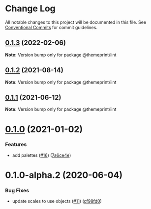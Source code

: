 # Change Log

All notable changes to this project will be documented in this file.
See [Conventional Commits](https://conventionalcommits.org) for commit guidelines.

## [0.1.3](https://github.com/themeprint/themeprint/compare/@themeprint/lint@0.1.2...@themeprint/lint@0.1.3) (2022-02-06)

**Note:** Version bump only for package @themeprint/lint





## [0.1.2](https://github.com/themeprint/themeprint/compare/@themeprint/lint@0.1.1...@themeprint/lint@0.1.2) (2021-08-14)

**Note:** Version bump only for package @themeprint/lint





## [0.1.1](https://github.com/themeprint/themeprint/compare/@themeprint/lint@0.1.0...@themeprint/lint@0.1.1) (2021-06-12)

**Note:** Version bump only for package @themeprint/lint





# [0.1.0](https://github.com/themeprint/themeprint/compare/@themeprint/lint@0.1.0-alpha.2...@themeprint/lint@0.1.0) (2021-01-02)


### Features

* add palettes ([#16](https://github.com/themeprint/themeprint/issues/16)) ([7a6ce4e](https://github.com/themeprint/themeprint/commit/7a6ce4ec5ea871d548eaeafc2a39ac15171479d7))





# 0.1.0-alpha.2 (2020-06-04)


### Bug Fixes

* update scales to use objects ([#11](https://github.com/themeprint/themeprint/issues/11)) ([cf98fd0](https://github.com/themeprint/themeprint/commit/cf98fd0afd9cf4c4faa7853b10e2224f9b1ef4df))

